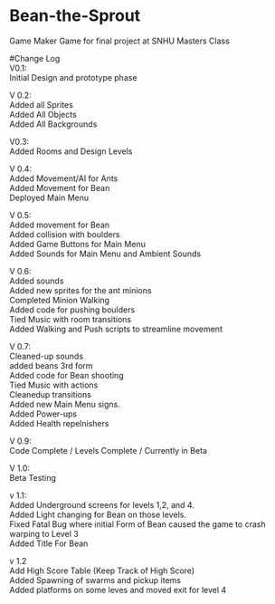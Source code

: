 # Bean-the-Sprout
Game Maker Game for final project at SNHU Masters Class

#Change Log<br/>
V0.1:<br/>
Initial Design and prototype phase<br/>

V 0.2:<br/>
Added all Sprites<br/>
Added All Objects<br/>
Added All Backgrounds<br/>

V0.3:<br/>
Added Rooms and Design Levels<br/>

V 0.4:<br/>
Added Movement/AI for Ants<br/>
Added Movement for Bean<br/>
Deployed Main Menu<br/>


V 0.5:<br/>
Added movement for Bean<br/>
Added collision with boulders<br/>
Added Game Buttons for Main Menu<br/>
Added Sounds for Main Menu and Ambient Sounds<br/>

V 0.6:<br/>
Added sounds<br/>
Added new sprites for the ant minions<br/>
Completed Minion Walking<br/>
Added code for pushing boulders<br/>
Tied Music with room transitions<br/>
Added Walking and Push scripts to streamline movement<br/>

V 0.7:<br/>
Cleaned-up sounds<br/>
added beans 3rd form<br/>
Added code for Bean shooting<br/>
Tied Music with actions<br/>
Cleanedup transitions<br/>
Added new Main Menu signs.<br/>
Added Power-ups<br/>
Added Health repelnishers<br/>

V 0.9:<br/>
Code Complete / Levels Complete / Currently in Beta<br/>

V 1.0:<br/>
Beta Testing<br/>

v 1.1:<br/>
Added Underground screens for levels 1,2, and 4.<br/>
Added Light changing for Bean on those levels.<br/>
Fixed Fatal Bug where initial Form of Bean caused the game to crash warping to Level 3<br/>
Added Title For Bean<br/>

v 1.2 <br/>
Add High Score Table (Keep Track of High Score)<br/>
Added Spawning of swarms and pickup items<br/>
Added platforms on some leves and moved exit for level 4<br/>
